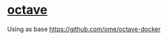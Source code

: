 # [octave]

Using as base https://github.com/ome/octave-docker


[octave]:https://www.gnu.org/software/octave/